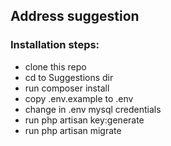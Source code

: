 ## Address suggestion  

### Installation steps:  
- clone this repo  
- cd to Suggestions dir  
- run composer install  
- copy .env.example to .env  
- change in .env mysql credentials  
- run php artisan key:generate  
- run php artisan migrate  
